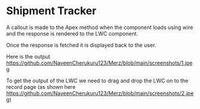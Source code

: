 # Shipment Tracker 

A callout is made to the Apex method when the component loads using wire and the response is rendered to the LWC component. 

Once the response is fetched it is displayed back to the user.

Here is the output https://github.com/NaveenCherukuru123/Merz/blob/main/screenshots/1.jpeg

To get the output of the LWC we need to drag and drop the LWC on to the record page (as shown here https://github.com/NaveenCherukuru123/Merz/blob/main/screenshots/2.jpeg)